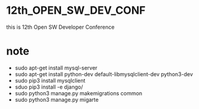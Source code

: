 # 12th_OPEN_SW_DEV_CONF
this is 12th Open SW Developer Conference

# note
* sudo apt-get install mysql-server
* sudo apt-get install python-dev default-libmysqlclient-dev python3-dev
* sudo pip3 install mysqlclient
* sduo pip3 install -e django/
* sudo python3 manage.py makemigrations common
* sudo python3 manage.py migarte
